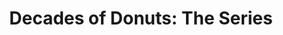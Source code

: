 ---
pid: rs198
title: 'Decades of Donuts: The Series'
location_transcription: Roving
coordinates: "[-75.171858082746, 39.949440868846]"
zipcode: '19147'
gen_neighborhood: South Philadelphia
neighborhood: Queen Village,Bella Vista,Pennsport,Italian Market
outside_phl: 
age: '26'
age_range: 20-29
instagram: 
image_file_name: rs_198.jpg
proposal_transcription: |-
  A series of donut themed monuments paying tribute to the innovators & creator moving the donut forward in Philadelphia. *
  *Must include fresh donuts for consumption.
topic: Food
topic_summary: 0, 0
type: Interactive
keywords_other: 
credit: Greg
image_labels: 
twitter: 
facebook: 
permalink: "/monuments/rs198/"
layout: item-page
---